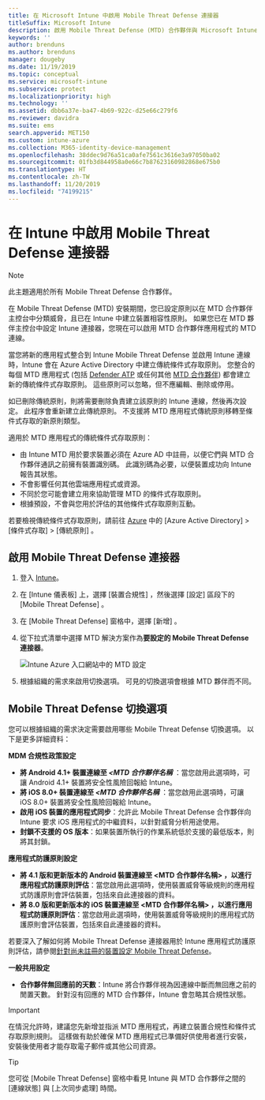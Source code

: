 ```yaml
---
title: 在 Microsoft Intune 中啟用 Mobile Threat Defense 連接器
titleSuffix: Microsoft Intune
description: 啟用 Mobile Threat Defense (MTD) 合作夥伴與 Microsoft Intune 之間的連接器。
keywords: ''
author: brenduns
ms.author: brenduns
manager: dougeby
ms.date: 11/19/2019
ms.topic: conceptual
ms.service: microsoft-intune
ms.subservice: protect
ms.localizationpriority: high
ms.technology: ''
ms.assetid: dbb6a37e-ba47-4b69-922c-d25e66c279f6
ms.reviewer: davidra
ms.suite: ems
search.appverid: MET150
ms.custom: intune-azure
ms.collection: M365-identity-device-management
ms.openlocfilehash: 38ddec9d76a51ca0afe7561c3616e3a97050ba02
ms.sourcegitcommit: 01fb3d844958a0e66c7b87623160982868e675b0
ms.translationtype: HT
ms.contentlocale: zh-TW
ms.lasthandoff: 11/20/2019
ms.locfileid: "74199215"
---
```

# <a name="enable-the-mobile-threat-defense-connector-in-intune"></a>在 Intune 中啟用 Mobile Threat Defense 連接器

> [!NOTE] 
> 此主題適用於所有 Mobile Threat Defense 合作夥伴。

在 Mobile Threat Defense (MTD) 安裝期間，您已設定原則以在 MTD 合作夥伴主控台中分類威脅，且已在 Intune 中建立裝置相容性原則。 如果您已在 MTD 夥伴主控台中設定 Intune 連接器，您現在可以啟用 MTD 合作夥伴應用程式的 MTD 連線。

當您將新的應用程式整合到 Intune Mobile Threat Defense 並啟用 Intune 連線時，Intune 會在 Azure Active Directory 中建立傳統條件式存取原則。 您整合的每個 MTD 應用程式 (包括 [Defender ATP](advanced-threat-protection.md) 或任何其他 [MTD 合作夥伴](mobile-threat-defense.md#mobile-threat-defense-partners)) 都會建立新的傳統條件式存取原則。 這些原則可以忽略，但不應編輯、刪除或停用。

如已刪除傳統原則，則將需要刪除負責建立該原則的 Intune 連線，然後再次設定。 此程序會重新建立此傳統原則。 不支援將 MTD 應用程式傳統原則移轉至條件式存取的新原則類型。

適用於 MTD 應用程式的傳統條件式存取原則： 

- 由 Intune MTD 用於要求裝置必須在 Azure AD 中註冊，以便它們與 MTD 合作夥伴通訊之前擁有裝置識別碼。 此識別碼為必要，以便裝置成功向 Intune 報告其狀態。  
- 不會影響任何其他雲端應用程式或資源。  
- 不同於您可能會建立用來協助管理 MTD 的條件式存取原則。
- 根據預設，不會與您用於評估的其他條件式存取原則互動。  

若要檢視傳統條件式存取原則，請前往 [Azure](https://portal.azure.com/#home) 中的 [Azure Active Directory]   > [條件式存取]   > [傳統原則]  。


## <a name="to-enable-the-mobile-threat-defense-connector"></a>啟用 Mobile Threat Defense 連接器

1. 登入 [Intune](https://go.microsoft.com/fwlink/?linkid=2090973)。

4. 在 [Intune 儀表板]  上，選擇 [裝置合規性]  ，然後選擇 [設定]  區段下的 [Mobile Threat Defense]  。

5. 在 [Mobile Threat Defense]  窗格中，選擇 [新增]  。

6. 從下拉式清單中選擇 MTD 解決方案作為**要設定的 Mobile Threat Defense 連接器**。

    ![Intune Azure 入口網站中的 MTD 設定](./media/mtd-connector-enable/enable-mtd-connector-1.png)

7. 根據組織的需求來啟用切換選項。 可見的切換選項會根據 MTD 夥伴而不同。

## <a name="mobile-threat-defense-toggle-options"></a>Mobile Threat Defense 切換選項

您可以根據組織的需求決定需要啟用哪些 Mobile Threat Defense 切換選項。 以下是更多詳細資料：

**MDM 合規性政策設定**
- **將 Android 4.1+ 裝置連線至 _\<MTD 合作夥伴名稱_** ：當您啟用此選項時，可讓 Android 4.1+ 裝置將安全性風險回報給 Intune。
- **將 iOS 8.0+ 裝置連線至 _\<MTD 合作夥伴名稱_** ：當您啟用此選項時，可讓 iOS 8.0+ 裝置將安全性風險回報給 Intune。
- **啟用 iOS 裝置的應用程式同步**：允許此 Mobile Threat Defense 合作夥伴向 Intune 要求 iOS 應用程式的中繼資料，以針對威脅分析用途使用。
- **封鎖不支援的 OS 版本**：如果裝置所執行的作業系統低於支援的最低版本，則將其封鎖。

**應用程式防護原則設定**
- **將 4.1 版和更新版本的 Android 裝置連線至 \<MTD 合作夥伴名稱>  ，以進行應用程式防護原則評估**：當您啟用此選項時，使用裝置威脅等級規則的應用程式防護原則會評估裝置，包括來自此連接器的資料。
- **將 8.0 版和更新版本的 iOS 裝置連線至 \<MTD 合作夥伴名稱>  ，以進行應用程式防護原則評估**：當您啟用此選項時，使用裝置威脅等級規則的應用程式防護原則會評估裝置，包括來自此連接器的資料。

若要深入了解如何將 Mobile Threat Defense 連接器用於 Intune 應用程式防護原則評估，請參閱[針對尚未註冊的裝置設定 Mobile Threat Defense](~/protect/mtd-enable-unenrolled-devices.md)。

**一般共用設定**
- **合作夥伴無回應前的天數**：Intune 將合作夥伴視為因連線中斷而無回應之前的閒置天數。 針對沒有回應的 MTD 合作夥伴，Intune 會忽略其合規性狀態。

> [!IMPORTANT] 
> 在情況允許時，建議您先新增並指派 MTD 應用程式，再建立裝置合規性和條件式存取原則規則。 這樣做有助於確保 MTD 應用程式已準備好供使用者進行安裝，安裝後使用者才能存取電子郵件或其他公司資源。

> [!TIP]
> 您可從 [Mobile Threat Defense] 窗格中看見 Intune 與 MTD 合作夥伴之間的 [連線狀態]  與 [上次同步處理]  時間。
